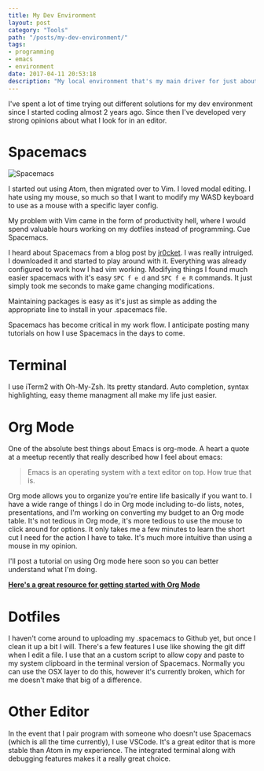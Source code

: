 ```yaml
---
title: My Dev Environment
layout: post
category: "Tools"
path: "/posts/my-dev-environment/"
tags: 
- programming
- emacs
- environment
date: 2017-04-11 20:53:18
description: "My local environment that's my main driver for just about all the projects I work on. If you're keen, check it out."
---
```



I've spent a lot of time trying out different solutions for my dev environment since I started coding almost 2 years ago. Since then I've
developed very strong opinions about what I look for in an editor. 
<!--more-->

# Spacemacs
![Spacemacs](https://pbs.twimg.com/media/B_6dr4hU0AAAp6Q.png)

I started out using Atom, then migrated over to Vim. I loved modal editing. I hate using my mouse, so much so that I want to modify my WASD keyboard to use as a mouse with a specific layer config. 

My problem with Vim came in the form of productivity hell, where I would spend valuable hours working on my dotfiles instead of programming. Cue Spacemacs.

I heard about Spacemacs from a blog post by [jr0cket](http://jr0cket.co.uk/). I was really intruiged. I downloaded it and started to play around with it. Everything was already configured to work how I had vim working. Modifying things I found much easier spacemacs with it's easy `SPC f e d` and `SPC f e R` commands. It just simply took me seconds to make game changing modifications.


Maintaining packages is easy as it's just as simple as adding the appropriate line to install in your .spacemacs file. 

Spacemacs has become critical in my work flow. I anticipate posting many tutorials on how I use Spacemacs in the days to come.

# Terminal

I use iTerm2 with Oh-My-Zsh. Its pretty standard. Auto completion, syntax highlighting, easy theme managment all make my life just easier.

# Org Mode

One of the absolute best things about Emacs is org-mode. A heart a quote at a meetup recently that really described how I feel about emacs:
> Emacs is an operating system with a text editor on top. 
How true that is. 

Org mode allows you to organize you're entire life basically if you want to. I have a wide range of things I do in Org mode including to-do lists, notes, presentations, and I'm working on converting my budget to an Org mode table. It's not tedious in Org mode, it's more tedious to use the mouse to click around for options. It only takes me a few minutes to learn the short cut I need for the action I have to take. It's much more intuitive than using a mouse in my opinion.

I'll post a tutorial on using Org mode here soon so you can better understand what I'm doing.

[**Here's a great resource for getting started with Org Mode**](https://youtu.be/SzA2YODtgK4)

# Dotfiles

I haven't come around to uploading my .spacemacs to Github yet, but once I clean it up a bit I will. There's a few features I use like showing the git diff when I edit a file. I use that an a custom script to allow copy and paste to my system clipboard in the terminal version of Spacemacs. Normally you can use the OSX layer to do this, however it's currently broken, which for me doesn't make that big of a difference. 

# Other Editor

In the event that I pair program with someone who doesn't use Spacemacs (which is all the time currently), I use VSCode. It's a great editor that is more stable than Atom in my experience. The integrated terminal along with debugging features makes it a really great choice. 
